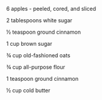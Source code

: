 6 apples - peeled, cored, and sliced

2 tablespoons white sugar

½ teaspoon ground cinnamon

1 cup brown sugar

¾ cup old-fashioned oats

¾ cup all-purpose flour

1 teaspoon ground cinnamon

½ cup cold butter